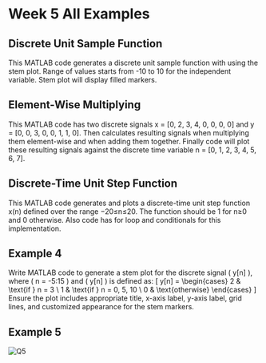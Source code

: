 # Week 5 All Examples

## Discrete Unit Sample Function 
This MATLAB code generates a discrete unit sample function with using the stem plot. Range of values starts from -10 to 10 for the independent variable. Stem plot will display filled markers.

## Element-Wise Multiplying
This MATLAB code has two discrete signals x = [0, 2, 3, 4, 0, 0, 0, 0] and y = [0, 0, 3, 0, 0, 1, 1, 0]. Then calculates resulting signals when multiplying them element-wise and when adding them together. Finally code will plot these resulting signals against the discrete time variable n = [0, 1, 2, 3, 4, 5, 6, 7].

## Discrete-Time Unit Step Function
This MATLAB code generates and plots a discrete-time unit step function x(n) defined over the range −20≤n≤20. The function should be 1 for n≥0 and 0 otherwise. Also code has for loop and conditionals for this implementation.

## Example 4
Write MATLAB code to generate a stem plot for the discrete signal ( y[n] ), where ( n = -5:15 ) and ( y[n] ) is defined as:
[ y[n] = \begin{cases} 2 & \text{if } n = 3 \ 1 & \text{if } n = 0, 5, 10 \ 0 & \text{otherwise} \end{cases} ]
Ensure the plot includes appropriate title, x-axis label, y-axis label, grid lines, and customized appearance for the stem markers.

## Example 5
![Q5](https://github.com/darthvulpix444/MATLABExamples/assets/130919543/8552728d-dcdb-4c67-b8f3-d020062f536b)
